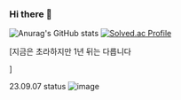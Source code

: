 ### Hi there 👋

<!--
**fanta4715/fanta4715** is a ✨ _special_ ✨ repository because its `README.md` (this file) appears on your GitHub profile.

Here are some ideas to get you started:

- 🔭 I’m currently working on ...
- 🌱 I’m currently learning ...
- 👯 I’m looking to collaborate on ...
- 🤔 I’m looking for help with ...
- 💬 Ask me about ...
- 📫 How to reach me: ...
- 😄 Pronouns: ...
- ⚡ Fun fact: ...
-->

![Anurag's GitHub stats](https://github-readme-stats.vercel.app/api?username=fanta4715&show_icons=true&theme=radical)
[![Solved.ac Profile](http://mazassumnida.wtf/api/v2/generate_badge?boj=fanta4715)](https://solved.ac/fanta4715/)

[지금은 초라하지만 1년 뒤는 다릅니다




]










23.09.07 status
![image](https://github.com/fanta4715/fanta4715/assets/112597963/ff9af570-96e7-4d68-9e4b-11461a55715d)

